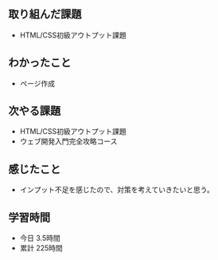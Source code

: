 ## 取り組んだ課題
- HTML/CSS初級アウトプット課題
## わかったこと
- ページ作成
## 次やる課題
- HTML/CSS初級アウトプット課題
- ウェブ開発入門完全攻略コース
## 感じたこと
- インプット不足を感じたので、対策を考えていきたいと思う。
## 学習時間
- 今日 3.5時間
- 累計 225時間
